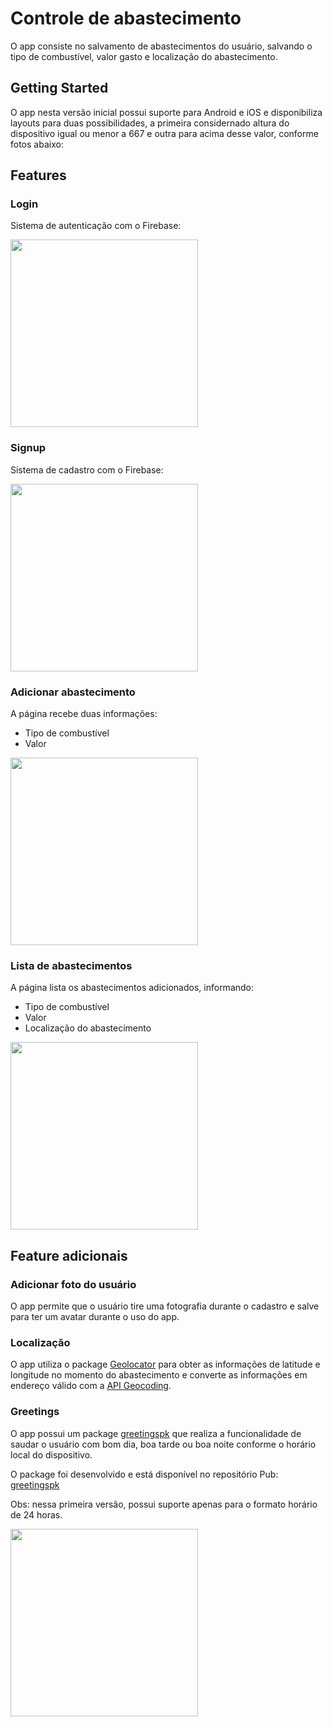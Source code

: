 # Controle de abastecimento

O app consiste no salvamento de abastecimentos do usuário, salvando o tipo de combustível, valor gasto e localização do abastecimento.

## Getting Started

O app nesta versão inicial possui suporte para Android e iOS e disponibiliza layouts para duas possibilidades, a primeira considernado altura do dispositivo igual ou menor a 667 e outra para acima desse valor, conforme fotos abaixo:

## Features

### Login
Sistema de autenticação com o Firebase:

<img src="https://i.imgur.com/a24pORu.png" width="300" />

### Signup
Sistema de cadastro com o Firebase:

<img src="https://i.imgur.com/hF4Cp1r.png" width="300" />

### Adicionar abastecimento
A página recebe duas informações:
- Tipo de combustível
- Valor

<img src="https://i.imgur.com/oHcb8s3.png" width="300" />

### Lista de abastecimentos
A página lista os abastecimentos adicionados, informando:
- Tipo de combustível
- Valor
- Localização do abastecimento

<img src="https://i.imgur.com/Z6pYaQe.png" width="300" />

## Feature adicionais

### Adicionar foto do usuário
O app permite que o usuário tire uma fotografia durante o cadastro e salve para ter um avatar durante o uso do app.

### Localização
O app utiliza o package [Geolocator](https://pub.dev/packages/geolocator) para obter as informações de latitude e longitude no momento do abastecimento e converte as informações em endereço válido com a [API Geocoding](https://developers.google.com/maps/documentation/geocoding/requests-reverse-geocoding?hl=pt-br).

### Greetings
O app possui um package [greetingspk](https://pub.dev/packages/greetingpk) que realiza a funcionalidade de saudar o usuário com bom dia, boa tarde ou boa noite conforme o horário local do dispositivo.

O package foi desenvolvido e está disponível no repositório Pub: [greetingspk](https://pub.dev/packages/greetingpk)

Obs: nessa primeira versão, possui suporte apenas para o formato horário de 24 horas.

<img src="https://i.imgur.com/YUmZHyN.png" width="300" />




